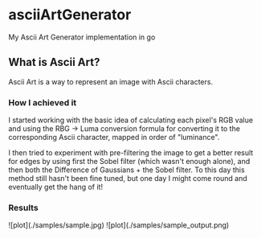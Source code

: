 # asciiArtGenerator
My Ascii Art Generator implementation in go

<h2>What is Ascii Art?</h2>
Ascii Art is a way to represent an image with Ascii characters.

<h3>How I achieved it</h3>
I started working with the basic idea of calculating each pixel's RGB value and using the RBG -> Luma conversion formula for converting it to the corresponding Ascii character, mapped in order of "luminance".

I then tried to experiment with pre-filtering the image to get a better result for edges by using first the Sobel filter (which wasn't enough alone), and then both the Difference of Gaussians + the Sobel filter. To this day this method still hasn't been fine tuned, but one day I might come round and eventually get the hang of it!

<h3>Results</h3>
![plot](./samples/sample.jpg)
![plot](./samples/sample_output.png)
